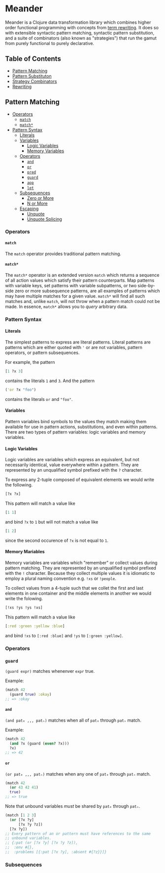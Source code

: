 # Meander

Meander is a Clojure data transformation library which combines higher order functional programming with concepts from [term rewriting](https://en.wikipedia.org/wiki/Rewriting). It does so with extensible syntactic pattern matching, syntactic pattern substitution, and a suite of combinators (also known as "strategies") that run the gamut from purely functional to purely declarative.


## Table of Contents

* [Pattern Matching](#pattern-matching)
* [Pattern Substituton](#pattern-matching)
* [Strategy Combinators](#strategy-combinators)
* [Rewriting](#rewriting)


## Pattern Matching

* [Operators](#operators)
  * [`match`](#match)
  * [`match*`](#match-star)
* [Pattern Syntax](#pattern-syntax)
  * [Literals](#literals)
  * [Variables](#variables)
    * [Logic Variables](#logic-variables)
    * [Memory Variables](#memory-variables)
  * [Operators](#operators)
    * [`and`](#and)
    * [`or`](#or)
    * [`pred`](#pred)
    * [`guard`](#guard)
    * [`app`](#app)
    * [`let`](#let)
  * [Subsequences](#subsequences)
    * [Zero or More](#zero-or-more)
    * [N or More](#n-or-more)
  * [Escaping](#escaping)
    * [Unquote](#unquote)
    * [Unquote Splicing](#unquote-splicing)


### Operators

#### `match`

The `match` operator provides traditional pattern matching.


#### `match*`

The `match*` operator is an extended version `match` which returns a sequence of all action values which satisfy their pattern counterparts. Map patterns with variable keys, set patterns with variable subpatterns, or two side-by-side zero or more subsequence patterns, are all examples of patterns which may have multiple matches for a given value. `match*` will find all such matches and, unlike `match`, will not throw when a pattern match could not be made. In essence, `match*` allows you to _query_ arbitrary data.


### Pattern Syntax

#### Literals

The simplest patterns to express are literal patterns. Literal patterns are patterns which are either quoted with `'` or are not variables, pattern operators, or pattern subsequences.

For example, the pattern 

```clj
[1 ?x 3]
```

contains the literals `1` and `3`. And the pattern

```clj
('or ?x "foo")
```

contains the literals `or` and `"foo"`.

#### Variables

Pattern variables bind symbols to the values they match making them available for use in pattern actions, substitutions, and even within patterns. There are two types of pattern variables: logic variables and memory variables. 

#### Logic Variables

Logic variables are variables which express an equivalent, but not necessarily identical, value everywhere within a pattern. They are represented by an unqualified symbol prefixed with the `?` character.

To express any 2-tuple composed of equivalent elements we would write the following.

```clj
[?x ?x]
```

This pattern will match a value like 

```clj
[1 1]
``` 

and bind `?x` to `1` but will not match a value like 

```clj
[1 2]
```

since the second occurence of `?x` is not equal to `1`.


#### Memory Mariables

Memory variables are variables which "remember" or collect values during pattern matching. They are represented by an unqualified symbol prefixed with the `!` character. Because they collect multiple values it is idiomatic to employ a plural naming convention e.g. `!xs` or `!people`.


To collect values from a 4-tuple such that we collet the first and last elements in one container and the middle elements in another we would write the folowing.

```clj
[!xs !ys !ys !xs]
```

This pattern will match a value like 

```clj
[:red :green :yellow :blue]
```

and bind `!xs` to `[:red :blue]` and `!ys` to `[:green :yellow]`.


### Operators

### `guard`

`(guard expr)` matches whenenver `expr` true.

Example:

```clj
(match 42
  (guard true) :okay)
;; => :okay
```

#### `and`

`(and pat₀ ,,, patₙ)` matches when all of `pat₀` through `patₙ` match.

Example:

```clj
(match 42
  (and ?x (guard (even? ?x)))
  ?x)
;; => 42
```

#### `or`

`(or pat₀ ,,, patₙ)` matches when any one of `pat₀` through `patₙ` match.

```clj
(match 42
  (or 43 42 41)
  true)
;; => true
```

Note that unbound variables _must_ be shared by `pat₀` through `patₙ`.

```clj
(match [1 2 3]
  (or [?x ?y]
      [?x ?y ?z])
  [?x ?y])
;; Every pattern of an or pattern must have references to the same
;; unbound variables.
;; {:pat (or [?x ?y] [?x ?y ?z]),
;;  :env #{},
;;  :problems [{:pat [?x ?y], :absent #{?z}}]}
```

### Subsequences
